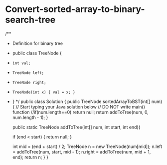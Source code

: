 Convert-sorted-array-to-binary-search-tree
==========================================
/**
 * Definition for binary tree
 * public class TreeNode {
 *     int val;
 *     TreeNode left;
 *     TreeNode right;
 *     TreeNode(int x) { val = x; }
 * }
 */
public class Solution {
    public TreeNode sortedArrayToBST(int[] num) {
        // Start typing your Java solution below
        // DO NOT write main() function
    //if(num.length==0) return null;
   return addToTree(num, 0, num.length - 1);
    }
    
    public static TreeNode addToTree(int[] num, int start, int end){
        
    if (end < start) {
    return null;
     }
     
    int mid = (end + start) / 2;
    TreeNode n = new TreeNode(num[mid]);
    n.left = addToTree(num, start, mid - 1);
    n.right = addToTree(num, mid + 1, end);
    return n;
    }
}
